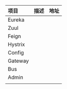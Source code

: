 | 项目 | 描述 | 地址 |
| :--- | :--- | :--- |
| Eureka |  |  |
| Zuul |  |  |
| Feign |  |  |
| Hystrix |  |  |
| Config |  |  |
| Gateway |  |  |
| Bus |  |  |
| Admin |  |  |
|  |  |  |



